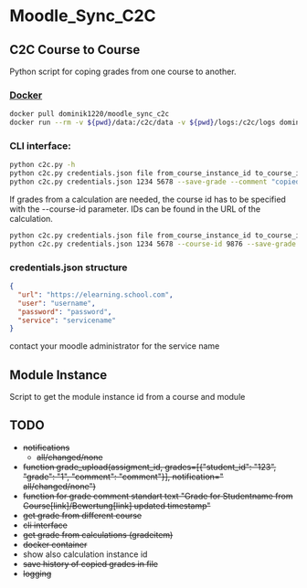 # Moodle_Sync_C2C

## C2C Course to Course

Python script for coping grades from one course to another.

### [Docker](https://hub.docker.com/repository/docker/dominik1220/moodle_sync_c2c)

``` bash
docker pull dominik1220/moodle_sync_c2c
docker run --rm -v ${pwd}/data:/c2c/data -v ${pwd}/logs:/c2c/logs dominik1220/moodle_sync_c2c data/credentials.json 1234 5678 --save-grade --comment "copied from [course name assignment name](https://elearning.school.com/mod/assign/view.php?id=123456)"
```

### CLI interface:

``` bash
python c2c.py -h
python c2c.py credentials.json file from_course_instance_id to_course_instance_id --save-grade --comment "comment"
python c2c.py credentials.json 1234 5678 --save-grade --comment "copied from [course name assignment name](https://elearning.school.com/mod/assign/view.php?id=123456)"
```

If grades from a calculation are needed, the course id has to be specified with the --course-id parameter.
IDs can be found in the URL of the calculation.

``` bash
python c2c.py credentials.json file from_course_instance_id to_course_instance_id --course-id course_id --save-grade --comment "comment"
python c2c.py credentials.json 1234 5678 --course-id 9876 --save-grade --comment "copied from [course name assignment name](https://elearning.school.com/mod/assign/view.php?id=123456)"
```

### credentials.json structure

``` json
{
  "url": "https://elearning.school.com",
  "user": "username",
  "password": "password",
  "service": "servicename"
}
```

contact your moodle administrator for the service name

## Module Instance

Script to get the module instance id from a course and module

## TODO

* ~~notifications~~
    * ~~all/changed/none~~
* ~~function grade_upload(assigment_id, grades=[{"student_id": "123", "grade": "1", "comment": "comment"}],
  notification="
  all/changed/none")~~
* ~~function for grade comment standart text "Grade for Studentname from Course[link]/Bewertung[link] updated
  timestamp"~~
* ~~get grade from different course~~
* ~~cli interface~~
* ~~get grade from calculations (gradeitem)~~
* ~~docker container~~
* show also calculation instance id
* ~~save history of copied grades in file~~
* ~~logging~~
